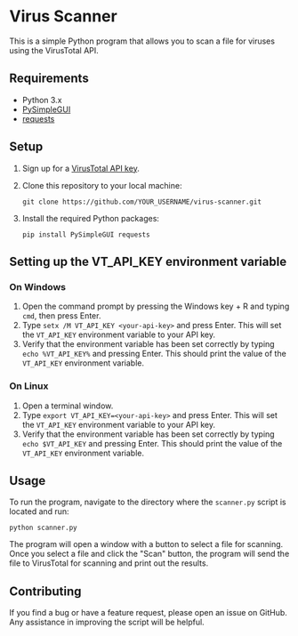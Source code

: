 # Virus Scanner

This is a simple Python program that allows you to scan a file for viruses using the VirusTotal API.

## Requirements

- Python 3.x
- [PySimpleGUI](https://pypi.org/project/PySimpleGUI/)
- [requests](https://pypi.org/project/requests/)

## Setup

1. Sign up for a [VirusTotal API key](https://www.virustotal.com/gui/join-us).
2. Clone this repository to your local machine:

   ```
   git clone https://github.com/YOUR_USERNAME/virus-scanner.git
   ```

3. Install the required Python packages:

   ```
   pip install PySimpleGUI requests
   ```

## Setting up the VT_API_KEY environment variable

### On Windows

1. Open the command prompt by pressing the Windows key + R and typing `cmd`, then press Enter.
2. Type `setx /M VT_API_KEY <your-api-key>` and press Enter. This will set the `VT_API_KEY` environment variable to your API key.
3. Verify that the environment variable has been set correctly by typing `echo %VT_API_KEY%` and pressing Enter. This should print the value of the `VT_API_KEY` environment variable.

### On Linux

1. Open a terminal window.
2. Type `export VT_API_KEY=<your-api-key>` and press Enter. This will set the `VT_API_KEY` environment variable to your API key.
3. Verify that the environment variable has been set correctly by typing `echo $VT_API_KEY` and pressing Enter. This should print the value of the `VT_API_KEY` environment variable.

## Usage

To run the program, navigate to the directory where the `scanner.py` script is located and run:

```
python scanner.py
```

The program will open a window with a button to select a file for scanning. Once you select a file and click the "Scan" button, the program will send the file to VirusTotal for scanning and print out the results.

## Contributing

If you find a bug or have a feature request, please open an issue on GitHub.  Any assistance in improving the script will be helpful.


